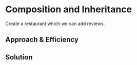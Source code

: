 # Composition and Inheritance
Create a restaurant which we can add reviews. 

## Approach & Efficiency


## Solution

